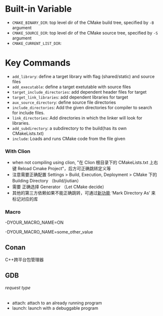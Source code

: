 # Built-in Variable

- `CMAKE_BINARY_DIR`: top level dir of the CMake build tree, specified by `-B` argument 
- `CMAKE_SOURCE_DIR`: top level dir of the CMake source tree, specified by `-S` argument
- `CMAKE_CURRENT_LIST_DIR`: 



# Key Commands

- `add_library`: define a target library with flag (shared/static) and source files
- `add_executable`: define a target exetutable with source files
- `target_include_directories`: add dependent header files for target
- `target_link_libraries`: add dependent libraries for target
- `aux_source_directory`: define source file directories
- `include_directories`: Add the given directories for compiler to search for include files. 
- `link_directories`: Add directories in which the linker will look for libraries.
- `add_subdirectory`: a subdirectory to the build(has its own CMakeLists.txt)
- `include`: Loads and runs CMake code from the file given



### With Clion

- when not compiling using clion, "在 Clion 根目录下的 CMakeLists.txt 上右键 Reload Cmake Project"，后方可正确跳转定义等
- 注意需要正确配置 Settings > Build, Execution, Deployment > CMake 下的 Building Directory （build/jiutian）
- 需要 正确选择 Generator （Let CMake decide）
- 其他的第三方依赖如果不能正确跳转，可通过[新功能](https://intellij-support.jetbrains.com/hc/en-us/articles/207253135-CLion-fails-to-find-some-of-my-headers-Where-does-it-search-for-them-) ‘Mark Directory As’ 来标记对应的库 

### Macro

-DYOUR_MACRO_NAME=ON

-DYOUR_MACRO_NAME=some_other_value



## Conan

C++跨平台包管理器



## GDB

###### request type 

- attach: attach to an already running program
- launch: launch with a debuggable program